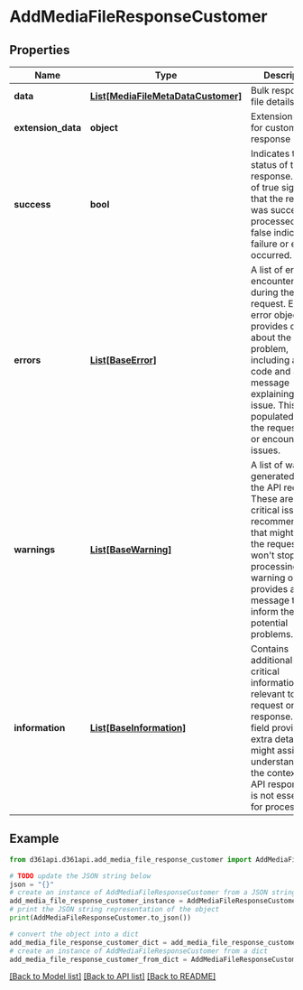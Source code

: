 # AddMediaFileResponseCustomer


## Properties

Name | Type | Description | Notes
------------ | ------------- | ------------- | -------------
**data** | [**List[MediaFileMetaDataCustomer]**](MediaFileMetaDataCustomer.md) | Bulk response of file details | [optional] 
**extension_data** | **object** | Extension data for customer API response | [optional] 
**success** | **bool** | Indicates the status of the API response. A value of true signifies that the request was successfully processed, while false indicates a failure or error occurred. | [optional] 
**errors** | [**List[BaseError]**](BaseError.md) | A list of errors encountered during the API request. Each error object provides details about the problem, including an error code and a message explaining the issue. This field is populated when the request fails or encounters issues. | [optional] 
**warnings** | [**List[BaseWarning]**](BaseWarning.md) | A list of warnings generated during the API request. These are non-critical issues or recommendations that might affect the request but won&#39;t stop it from processing. Each warning object provides a message to inform the user of potential problems. | [optional] 
**information** | [**List[BaseInformation]**](BaseInformation.md) | Contains additional non-critical information relevant to the request or response. This field provides extra details that might assist in understanding the context of the API response but is not essential for processing. | [optional] 

## Example

```python
from d361api.d361api.add_media_file_response_customer import AddMediaFileResponseCustomer

# TODO update the JSON string below
json = "{}"
# create an instance of AddMediaFileResponseCustomer from a JSON string
add_media_file_response_customer_instance = AddMediaFileResponseCustomer.from_json(json)
# print the JSON string representation of the object
print(AddMediaFileResponseCustomer.to_json())

# convert the object into a dict
add_media_file_response_customer_dict = add_media_file_response_customer_instance.to_dict()
# create an instance of AddMediaFileResponseCustomer from a dict
add_media_file_response_customer_from_dict = AddMediaFileResponseCustomer.from_dict(add_media_file_response_customer_dict)
```
[[Back to Model list]](../README.md#documentation-for-models) [[Back to API list]](../README.md#documentation-for-api-endpoints) [[Back to README]](../README.md)


